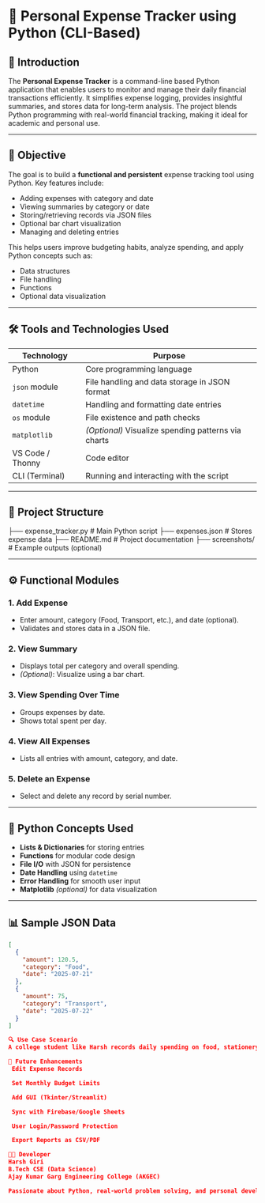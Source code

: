 # 🧾 Personal Expense Tracker using Python (CLI-Based)

## 📌 Introduction

The **Personal Expense Tracker** is a command-line based Python application that enables users to monitor and manage their daily financial transactions efficiently. It simplifies expense logging, provides insightful summaries, and stores data for long-term analysis. The project blends Python programming with real-world financial tracking, making it ideal for academic and personal use.

---

## 🎯 Objective

The goal is to build a **functional and persistent** expense tracking tool using Python. Key features include:

- Adding expenses with category and date
- Viewing summaries by category or date
- Storing/retrieving records via JSON files
- Optional bar chart visualization
- Managing and deleting entries

This helps users improve budgeting habits, analyze spending, and apply Python concepts such as:

- Data structures
- File handling
- Functions
- Optional data visualization

---

## 🛠️ Tools and Technologies Used

| Technology       | Purpose                                               |
| ---------------- | ----------------------------------------------------- |
| Python           | Core programming language                             |
| `json` module    | File handling and data storage in JSON format         |
| `datetime`       | Handling and formatting date entries                  |
| `os` module      | File existence and path checks                        |
| `matplotlib`     | *(Optional)* Visualize spending patterns via charts   |
| VS Code / Thonny | Code editor                                           |
| CLI (Terminal)   | Running and interacting with the script               |

---

## 📂 Project Structure
├── expense_tracker.py # Main Python script
├── expenses.json # Stores expense data
├── README.md # Project documentation
├── screenshots/ # Example outputs (optional)


---

## ⚙️ Functional Modules

### 1. Add Expense

- Enter amount, category (Food, Transport, etc.), and date (optional).
- Validates and stores data in a JSON file.

### 2. View Summary

- Displays total per category and overall spending.
- *(Optional)*: Visualize using a bar chart.

### 3. View Spending Over Time

- Groups expenses by date.
- Shows total spent per day.

### 4. View All Expenses

- Lists all entries with amount, category, and date.

### 5. Delete an Expense

- Select and delete any record by serial number.

---

## 🧠 Python Concepts Used

- **Lists & Dictionaries** for storing entries
- **Functions** for modular code design
- **File I/O** with JSON for persistence
- **Date Handling** using `datetime`
- **Error Handling** for smooth user input
- **Matplotlib** *(optional)* for data visualization

---

## 📊 Sample JSON Data

```json
[
  {
    "amount": 120.5,
    "category": "Food",
    "date": "2025-07-21"
  },
  {
    "amount": 75,
    "category": "Transport",
    "date": "2025-07-22"
  }
]

🔍 Use Case Scenario
A college student like Harsh records daily spending on food, stationery, travel, etc. At the end of the week/month, they run the script to view summaries and optionally visualize category-wise spending using bar charts.

🚀 Future Enhancements
 Edit Expense Records

 Set Monthly Budget Limits

 Add GUI (Tkinter/Streamlit)

 Sync with Firebase/Google Sheets

 User Login/Password Protection

 Export Reports as CSV/PDF

👨‍💻 Developer
Harsh Giri
B.Tech CSE (Data Science)
Ajay Kumar Garg Engineering College (AKGEC)

Passionate about Python, real-world problem solving, and personal development through coding, music, and basketball.



